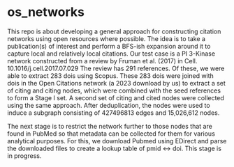 # os_networks
This repo is about developing a general approach for constructing citation networks using open resources where possible. The idea is to 
take a publication(s) of interest and perform a BFS-ish expansion around it to capture local and relatively local citations. Our test case 
is a PI 3-Kinase network constructed from a review by Fruman et al. (2017) in Cell. 10.1016/j.cell.2017.07.029 The review has 291 references. 
Of these, we were able to extract 283 dois using Scopus. These 283 dois were joined with dois in the Open Citations network (a 2023 download by 
us) to extract a set of citing and citing nodes, which were combined with the seed references to form a Stage I set. A second set of citing and 
cited nodes were collected using the same approach. After deduplication, the nodes were used to induce a subgraph consisting of 427496813 edges 
and 15,026,612 nodes.

The next stage is to restrict the network further to those nodes that are found in PubMed so that metadata can be collected for them for various analytical
purposes. For this, we download Pubmed using EDirect and parse the downloaded files to create a lookup table of pmid <-> doi. This stage is in progress. 

